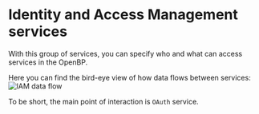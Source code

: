 # Identity and Access Management services
With this group of services, you can specify who and what can access services in the OpenBP.

Here you can find the bird-eye view of how data flows between services:
![IAM data flow](./iam.main.png)

To be short, the main point of interaction is `OAuth` service.